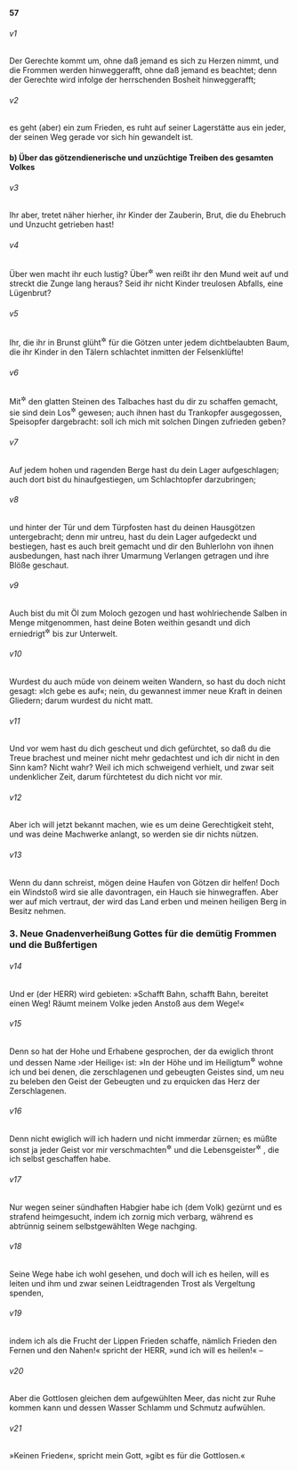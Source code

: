 __57__

###### v1
Der Gerechte kommt um, ohne daß jemand es sich zu Herzen nimmt, und die Frommen werden hinweggerafft, ohne daß jemand es beachtet; denn der Gerechte wird infolge der herrschenden Bosheit hinweggerafft;

###### v2
es geht (aber) ein zum Frieden, es ruht auf seiner Lagerstätte aus ein jeder, der seinen Weg gerade vor sich hin gewandelt ist.

#### b) Über das götzendienerische und unzüchtige Treiben des gesamten Volkes


###### v3
Ihr aber, tretet näher hierher, ihr Kinder der Zauberin, Brut, die du Ehebruch und Unzucht getrieben hast!

###### v4
Über wen macht ihr euch lustig? Über<sup title="oder: gegen">&#x2732;</sup>
 wen reißt ihr den Mund weit auf und streckt die Zunge lang heraus? Seid ihr nicht Kinder treulosen Abfalls, eine Lügenbrut?

###### v5
Ihr, die ihr in Brunst glüht<sup title="oder: euch in Begeisterung versetzt">&#x2732;</sup>
 für die Götzen unter jedem dichtbelaubten Baum, die ihr Kinder in den Tälern schlachtet inmitten der Felsenklüfte!

###### v6
Mit<sup title="oder: an">&#x2732;</sup>
 den glatten Steinen des Talbaches hast du dir zu schaffen gemacht, sie sind dein Los<sup title="oder: deine Liebhaberei">&#x2732;</sup>
 gewesen; auch ihnen hast du Trankopfer ausgegossen, Speisopfer dargebracht: soll ich mich mit solchen Dingen zufrieden geben?

###### v7
Auf jedem hohen und ragenden Berge hast du dein Lager aufgeschlagen; auch dort bist du hinaufgestiegen, um Schlachtopfer darzubringen;

###### v8
und hinter der Tür und dem Türpfosten hast du deinen Hausgötzen untergebracht; denn mir untreu, hast du dein Lager aufgedeckt und bestiegen, hast es auch breit gemacht und dir den Buhlerlohn von ihnen ausbedungen, hast nach ihrer Umarmung Verlangen getragen und ihre Blöße geschaut.

###### v9
Auch bist du mit Öl zum Moloch gezogen und hast wohlriechende Salben in Menge mitgenommen, hast deine Boten weithin gesandt und dich erniedrigt<sup title="oder: tief verbeugt">&#x2732;</sup>
 bis zur Unterwelt.

###### v10
Wurdest du auch müde von deinem weiten Wandern, so hast du doch nicht gesagt: »Ich gebe es auf«; nein, du gewannest immer neue Kraft in deinen Gliedern; darum wurdest du nicht matt.

###### v11
Und vor wem hast du dich gescheut und dich gefürchtet, so daß du die Treue brachest und meiner nicht mehr gedachtest und ich dir nicht in den Sinn kam? Nicht wahr? Weil ich mich schweigend verhielt, und zwar seit undenklicher Zeit, darum fürchtetest du dich nicht vor mir.

###### v12
Aber ich will jetzt bekannt machen, wie es um deine Gerechtigkeit steht, und was deine Machwerke anlangt, so werden sie dir nichts nützen.

###### v13
Wenn du dann schreist, mögen deine Haufen von Götzen dir helfen! Doch ein Windstoß wird sie alle davontragen, ein Hauch sie hinwegraffen. Aber wer auf mich vertraut, der wird das Land erben und meinen heiligen Berg in Besitz nehmen.

### 3. Neue Gnadenverheißung Gottes für die demütig Frommen und die Bußfertigen


###### v14
Und er (der HERR) wird gebieten: »Schafft Bahn, schafft Bahn, bereitet einen Weg! Räumt meinem Volke jeden Anstoß aus dem Wege!«

###### v15
Denn so hat der Hohe und Erhabene gesprochen, der da ewiglich thront und dessen Name ›der Heilige‹ ist: »In der Höhe und im Heiligtum<sup title="oder: im Heiligen">&#x2732;</sup>
 wohne ich und bei denen, die zerschlagenen und gebeugten Geistes sind, um neu zu beleben den Geist der Gebeugten und zu erquicken das Herz der Zerschlagenen.

###### v16
Denn nicht ewiglich will ich hadern und nicht immerdar zürnen; es müßte sonst ja jeder Geist vor mir verschmachten<sup title="= verzweifeln">&#x2732;</sup>
 und die Lebensgeister<sup title="oder: Seelen">&#x2732;</sup>
, die ich selbst geschaffen habe.

###### v17
Nur wegen seiner sündhaften Habgier habe ich (dem Volk) gezürnt und es strafend heimgesucht, indem ich zornig mich verbarg, während es abtrünnig seinem selbstgewählten Wege nachging.

###### v18
Seine Wege habe ich wohl gesehen, und doch will ich es heilen, will es leiten und ihm und zwar seinen Leidtragenden Trost als Vergeltung spenden,

###### v19
indem ich als die Frucht der Lippen Frieden schaffe, nämlich Frieden den Fernen und den Nahen!« spricht der HERR, »und ich will es heilen!« –

###### v20
Aber die Gottlosen gleichen dem aufgewühlten Meer, das nicht zur Ruhe kommen kann und dessen Wasser Schlamm und Schmutz aufwühlen.

###### v21
»Keinen Frieden«, spricht mein Gott, »gibt es für die Gottlosen.«